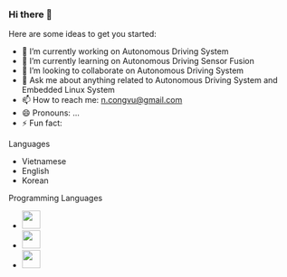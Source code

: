 ### Hi there 👋

Here are some ideas to get you started:

- 🔭 I’m currently working on Autonomous Driving System
- 🌱 I’m currently learning on Autonomous Driving Sensor Fusion
- 👯 I’m looking to collaborate on Autonomous Driving System
- 💬 Ask me about anything related to Autonomous Driving System and Embedded Linux System
- 📫 How to reach me: n.congvu@gmail.com
- 😄 Pronouns: ...
- ⚡ Fun fact: 

Languages
- Vietnamese
- English
- Korean

Programming Languages
- <img height="32" width="32" src="https://simpleicons.org/icons/c.svg" />
- <img height="32" width="32" src="https://simpleicons.org/icons/cplusplus.svg" />
- <img height="32" width="32" src="https://simpleicons.org/icons/python.svg" />

